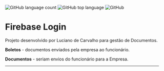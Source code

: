 ![GitHub language count](https://img.shields.io/github/languages/count/lukkerr/firebase-login)
![GitHub top language](https://img.shields.io/github/languages/top/lukkerr/firebase-login)
![GitHub](https://img.shields.io/github/license/lukkerr/firebase-login)

<h1>Firebase Login</h1>

<p>Projeto desenvolvido por Luciano de Carvalho para gestão de Documentos.</p>
<p><b>Boletos</b> - documentos enviados pela empresa ao funcionário.</p>
<p><b>Documentos</b> - seriam envios do funcionário para a Empresa.</p>
<hr>

